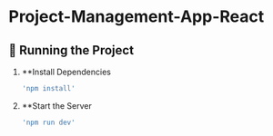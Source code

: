 # Project-Management-App-React
 
## 🚀 Running the Project

1. **Install Dependencies
   ```bash
   'npm install'
2. **Start the Server
   ```bash
   'npm run dev'
   
